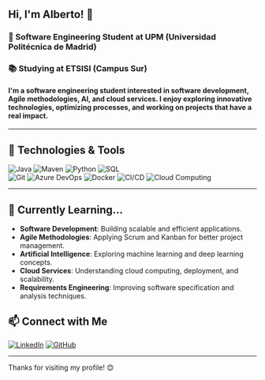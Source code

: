 ## Hi, I'm Alberto!  👋
### 🚀 Software Engineering Student at UPM (Universidad Politécnica de Madrid)
### 📚 Studying at ETSISI (Campus Sur)

#### I'm a software engineering student interested in software development, Agile methodologies, AI, and cloud services. I enjoy exploring innovative technologies, optimizing processes, and working on projects that have a real impact.

---

## 🔧 Technologies & Tools  
![Java](https://img.shields.io/badge/Java-ED8B00?style=for-the-badge&logo=java&logoColor=white)
![Maven](https://img.shields.io/badge/Maven-C71A36?style=for-the-badge&logo=apachemaven&logoColor=white)
![Python](https://img.shields.io/badge/Python-3776AB?style=for-the-badge&logo=python&logoColor=white)
![SQL](https://img.shields.io/badge/SQL-4479A1?style=for-the-badge&logo=postgresql&logoColor=white)  
![Git](https://img.shields.io/badge/Git-F05032?style=for-the-badge&logo=git&logoColor=white)
![Azure DevOps](https://img.shields.io/badge/Azure%20DevOps-0078D7?style=for-the-badge&logo=azure-devops&logoColor=white)
![Docker](https://img.shields.io/badge/Docker-2496ED?style=for-the-badge&logo=docker&logoColor=white)
![CI/CD](https://img.shields.io/badge/CI%2FCD-0A66C2?style=for-the-badge&logo=githubactions&logoColor=white)
![Cloud Computing](https://img.shields.io/badge/Cloud%20Computing-FF6F00?style=for-the-badge&logo=icloud&logoColor=white)

---

## 🌱 Currently Learning...  
- **Software Development**: Building scalable and efficient applications.  
- **Agile Methodologies**: Applying Scrum and Kanban for better project management.  
- **Artificial Intelligence**: Exploring machine learning and deep learning concepts.  
- **Cloud Services**: Understanding cloud computing, deployment, and scalability.  
- **Requirements Engineering**: Improving software specification and analysis techniques.

## 📫 Connect with Me  
[![LinkedIn](https://img.shields.io/badge/LinkedIn-blue?style=for-the-badge&logo=linkedin)](https://www.linkedin.com/in/alberto-ortiz-ortega)
[![GitHub](https://img.shields.io/badge/GitHub-black?style=for-the-badge&logo=github)](https://github.com/albertoortizortega)

---

Thanks for visiting my profile! 😊
